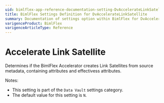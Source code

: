 ```yaml
---
uid: bimlflex-app-reference-documentation-setting-DvAccelerateLinkSatellite
title: BimlFlex Settings Definition for DvAccelerateLinkSatellite
summary: Documentation of settings option within BimlFlex for DvAccelerateLinkSatellite
varigenceProduct: BimlFlex
varigenceArticleType: Reference
---
```


# Accelerate Link Satellite

Determines if the BimlFlex Accelerator creates Link Satellites from source metadata, containing attributes and effectivess attributes.

Notes:

* This setting is part of the `Data Vault` settings category.
* The default value for this setting is `N`.
